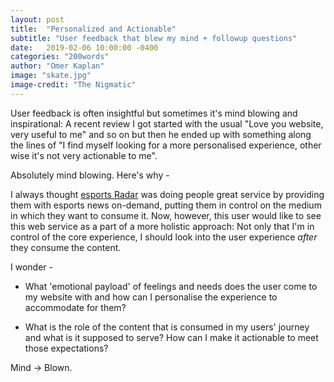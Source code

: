 ```yaml
---
layout: post
title:  "Personalized and Actionable"
subtitle: "User feedback that blew my mind + followup questions"
date:   2019-02-06 10:00:00 -0400
categories: "200words"
author: "Omer Kaplan"
image: "skate.jpg"
image-credit: "The Nigmatic"
---
```


User feedback is often insightful but sometimes it's mind blowing and inspirational: A recent review I got started with the usual "Love you website, very useful to me" and so on but then he ended up with something along the lines of "I find myself looking for a more personalised experience, other wise it's not very actionable to me".

Absolutely mind blowing. Here's why -

I always thought  [esports Radar](https://www.esportsradar.app/) was doing people great service by providing them with esports news on-demand, putting them in control on the medium in which they want to consume it. Now, however, this user would like to see this web service as a part of a more holistic approach: Not only that I'm in control of the core experience, I should look into the user experience _after_ they consume the content.

I wonder -

* What 'emotional payload' of feelings and needs does the user come to my website with and how can I personalise the experience to accommodate for them?

* What is the role of the content that is consumed in my users' journey and what is it supposed to serve? How can I make it actionable to meet those expectations?

Mind -> Blown.
